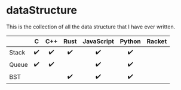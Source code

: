 # dataStructure

This is the collection of all the data structure that I have ever written.

|       | C | C++ | Rust | JavaScript | Python | Racket |
|-------|:-:|:---:|:----:|:----------:|:------:|:------:|
| Stack | ✔️ |  ✔️  |  ✔️   |     ✔️      |    ✔️   |        |
| Queue | ✔️ |  ✔️  |      |     ✔️      |    ✔️   |        |
| BST   |   |     |  ✔️   |     ✔️      |    ✔️   |        |
